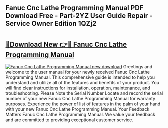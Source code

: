 ## Fanuc Cnc Lathe Programming Manual PDF Download Free - Part-2YZ User Guide Repair - Service Owner Edition 1QZj2

# <h2><a href="http://bc83027.oget.top/?id=Fanuc+Cnc+Lathe+Programming+Manual">🔗Download New 👉🔴 Fanuc Cnc Lathe Programming Manual</a></h2>

[![Fanuc Cnc Lathe Programming Manual new download](https://i.imgur.com/5g1atiW.png)](http://bc83027.oget.top/?id=Fanuc+Cnc+Lathe+Programming+Manual)
Greetings and welcome to the user manual for your newly received Fanuc Cnc Lathe Programming Manual. This comprehensive guide is intended to help you understand and utilize all of the features and benefits of your product. You will find clear instructions for installation, operation, maintenance, and troubleshooting. Please Note the Serial Number Locate and record the serial number of your new Fanuc Cnc Lathe Programming Manual for warranty purposes. Experience the power of list of features in the palm of your hand with your new Fanuc Cnc Lathe Programming Manual. Your Feedback Matters Fanuc Cnc Lathe Programming Manual. We value your feedback and are committed to providing exceptional customer service.
